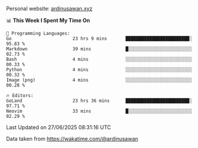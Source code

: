 Personal website: [ardinusawan.xyz](https://ardinusawan.xyz)

<!--START_SECTION:waka-->
📊 **This Week I Spent My Time On** 

```text
💬 Programming Languages: 
Go                       23 hrs 9 mins       ████████████████████████░   95.83 % 
Markdown                 39 mins             █░░░░░░░░░░░░░░░░░░░░░░░░   02.73 % 
Bash                     4 mins              ░░░░░░░░░░░░░░░░░░░░░░░░░   00.33 % 
Python                   4 mins              ░░░░░░░░░░░░░░░░░░░░░░░░░   00.32 % 
Image (png)              4 mins              ░░░░░░░░░░░░░░░░░░░░░░░░░   00.28 % 

🔥 Editors: 
GoLand                   23 hrs 36 mins      ████████████████████████░   97.71 % 
Neovim                   33 mins             █░░░░░░░░░░░░░░░░░░░░░░░░   02.29 % 
```


 Last Updated on 27/06/2025 08:31:16 UTC
<!--END_SECTION:waka-->
Data taken from https://wakatime.com/@ardinusawan

